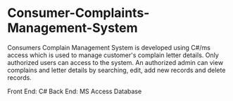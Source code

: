 # Consumer-Complaints-Management-System
Consumers Complain Management System is developed using C#/ms access which is used to manage customer's complain letter details.
Only authorized users can access to the system. 
An authorized admin can view complains and letter details by searching, edit, add new records and delete records. 

Front End: C#
Back End: MS Access Database
